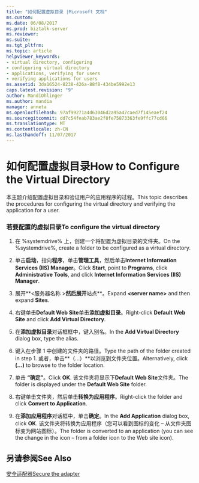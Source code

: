 ```yaml
---
title: "如何配置虚拟目录 |Microsoft 文档"
ms.custom: 
ms.date: 06/08/2017
ms.prod: biztalk-server
ms.reviewer: 
ms.suite: 
ms.tgt_pltfrm: 
ms.topic: article
helpviewer_keywords:
- virtual directory, configuring
- configuring virtual directory
- applications, verifying for users
- verifying applications for users
ms.assetid: 3da16524-8238-426a-88f8-434be5992e13
caps.latest.revision: "9"
author: MandiOhlinger
ms.author: mandia
manager: anneta
ms.openlocfilehash: 97af99271a4d63046d2a95a47caed7f145eaef24
ms.sourcegitcommit: dd7c54feab783ae2f8fe75873363fe9ffc77cd66
ms.translationtype: MT
ms.contentlocale: zh-CN
ms.lasthandoff: 11/07/2017
---
```

# <a name="how-to-configure-the-virtual-directory"></a><span data-ttu-id="a254e-102">如何配置虚拟目录</span><span class="sxs-lookup"><span data-stu-id="a254e-102">How to Configure the Virtual Directory</span></span>
<span data-ttu-id="a254e-103">本主题介绍配置虚拟目录和验证用户的应用程序的过程。</span><span class="sxs-lookup"><span data-stu-id="a254e-103">This topic describes the procedures for configuring the virtual directory and verifying the application for a user.</span></span>  
  
### <a name="to-configure-the-virtual-directory"></a><span data-ttu-id="a254e-104">若要配置的虚拟目录</span><span class="sxs-lookup"><span data-stu-id="a254e-104">To configure the virtual directory</span></span>  
  
1.  <span data-ttu-id="a254e-105">在 %systemdrive% 上，创建一个将配置为虚拟目录的文件夹。</span><span class="sxs-lookup"><span data-stu-id="a254e-105">On the %systemdrive%, create a folder to be configured as a virtual directory.</span></span>  
  
2.  <span data-ttu-id="a254e-106">单击**启动**，指向**程序**，单击**管理工具**，然后单击**Internet Information Services (IIS) Manager**。</span><span class="sxs-lookup"><span data-stu-id="a254e-106">Click **Start**, point to **Programs**, click **Administrative Tools**, and click **Internet Information Services (IIS) Manager**.</span></span>  
  
3.  <span data-ttu-id="a254e-107">展开**\<服务器名称 >**然后展开**站点**。</span><span class="sxs-lookup"><span data-stu-id="a254e-107">Expand **\<server name>** and then expand **Sites**.</span></span>  
  
4.  <span data-ttu-id="a254e-108">右键单击**Default Web Site**单击**添加虚拟目录**。</span><span class="sxs-lookup"><span data-stu-id="a254e-108">Right-click **Default Web Site** and click **Add Virtual Directory**.</span></span>  
  
5.  <span data-ttu-id="a254e-109">在**添加虚拟目录**对话框框中，键入别名。</span><span class="sxs-lookup"><span data-stu-id="a254e-109">In the **Add Virtual Directory** dialog box, type the alias.</span></span>  
  
6.  <span data-ttu-id="a254e-110">键入在步骤 1 中创建的文件夹的路径。</span><span class="sxs-lookup"><span data-stu-id="a254e-110">Type the path of the folder created in step 1.</span></span> <span data-ttu-id="a254e-111">或者，单击**（...）**以浏览到文件夹位置。</span><span class="sxs-lookup"><span data-stu-id="a254e-111">Alternatively, click **(…)** to browse to the folder location.</span></span>  
  
7.  <span data-ttu-id="a254e-112">单击 **“确定”**。</span><span class="sxs-lookup"><span data-stu-id="a254e-112">Click **OK**.</span></span> <span data-ttu-id="a254e-113">该文件夹将显示下**Default Web Site**文件夹。</span><span class="sxs-lookup"><span data-stu-id="a254e-113">The folder is displayed under the **Default Web Site** folder.</span></span>  
  
8.  <span data-ttu-id="a254e-114">右键单击文件夹，然后单击**转换为应用程序**。</span><span class="sxs-lookup"><span data-stu-id="a254e-114">Right-click the folder and click **Convert to Application**.</span></span>  
  
9. <span data-ttu-id="a254e-115">在**添加应用程序**对话框中，单击**确定**。</span><span class="sxs-lookup"><span data-stu-id="a254e-115">In the **Add Application** dialog box, click **OK**.</span></span> <span data-ttu-id="a254e-116">该文件夹将转换为应用程序（您可以看到图标的变化 – 从文件夹图标变为网站图标）。</span><span class="sxs-lookup"><span data-stu-id="a254e-116">The folder is converted to an application (you can see the change in the icon – from a folder icon to the Web site icon).</span></span>  
  
## <a name="see-also"></a><span data-ttu-id="a254e-117">另请参阅</span><span class="sxs-lookup"><span data-stu-id="a254e-117">See Also</span></span>  
 [<span data-ttu-id="a254e-118">安全适配器</span><span class="sxs-lookup"><span data-stu-id="a254e-118">Secure the adapter</span></span>](../core/security-in-biztalk-adapter-for-peoplesoft-enterprise.md)
